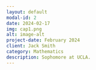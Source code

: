 ```yaml
---
layout: default
modal-id: 2
date: 2024-02-17
img: cap1.png
alt: image-alt
project-date: February 2024
client: Jack Smith
category: Mathematics
description: Sophomore at UCLA.
---
```

